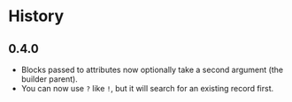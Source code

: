 History
=======

0.4.0
-----

* Blocks passed to attributes now optionally take a second argument (the builder parent).
* You can now use `?` like `!`, but it will search for an existing record first.
